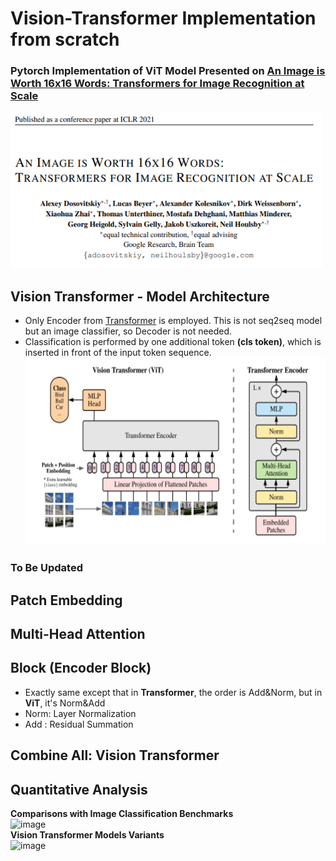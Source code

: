 # Vision-Transformer Implementation from scratch
### Pytorch Implementation of ViT Model Presented on [An Image is Worth 16x16 Words: Transformers for Image Recognition at Scale](https://arxiv.org/pdf/2010.11929.pdf)
<img src="imgs/ViT-title.PNG" width="500" height="250"></img>


## Vision Transformer - Model Architecture
- Only Encoder from [Transformer](https://arxiv.org/pdf/1706.03762.pdf) is employed. This is not seq2seq model but an image classifier, so Decoder is not needed.
- Classification is performed by one additional token <b>(cls token)</b>, which is inserted in front of the input token sequence.
<img src="imgs/ViT-architecture.PNG" width="550" height="300"></img>

### To Be Updated

## Patch Embedding

## Multi-Head Attention

## Block (Encoder Block)
- Exactly same except that in <b>Transformer</b>, the order is Add&Norm, but in <b>ViT</b>, it's Norm&Add
- Norm: Layer Normalization
- Add : Residual Summation

## Combine All: Vision Transformer

## Quantitative Analysis
**Comparisons with Image Classification Benchmarks**<br>
![image](https://user-images.githubusercontent.com/69974410/185328457-434f53f4-99f5-4161-9fa7-a2945f54faf8.png)<br>
**Vision Transformer Models Variants**<br>
![image](https://user-images.githubusercontent.com/69974410/185328203-52e36baa-d1a9-4eab-b18d-f92987a71215.png)<br>






